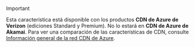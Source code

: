 > [!IMPORTANT]
> Esta característica está disponible con los productos **CDN de Azure de Verizon** (ediciones Standard y Premium). No lo estará en **CDN de Azure de Akamai**. Para ver una comparación de las características de CDN, consulte [Información general de la red CDN de Azure](../articles/cdn/cdn-overview.md#azure-cdn-features).
> 
> 

